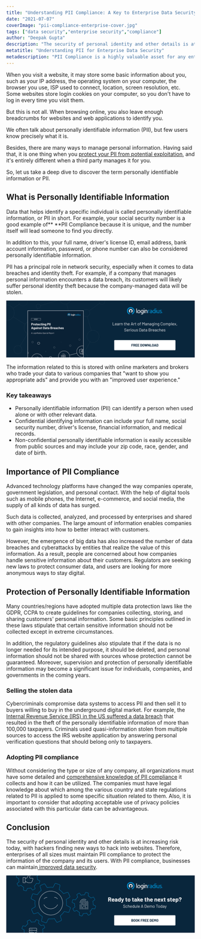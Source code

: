 ```yaml
---
title: "Understanding PII Compliance: A Key to Enterprise Data Security"
date: "2021-07-07"
coverImage: "pii-compliance-enterprise-cover.jpg"
tags: ["data security","enterprise security","compliance"] 
author: "Deepak Gupta"
description: "The security of personal identity and other details is at increasing risk today, with hackers finding new ways to hack into websites. Therefore, enterprises of all sizes must maintain PII compliance to protect the information of the company and its users."
metatitle: "Understanding PII for Enterprise Data Security"
metadescription: "PII Compliance is a highly valuable asset for any enterprise that needs to be protected. Read to understand the need for PII compliance in today’s advanced world."
---
```


When you visit a website, it may store some basic information about you, such as your IP address, the operating system on your computer, the browser you use, ISP used to connect, location, screen resolution, etc. Some websites store login cookies on your computer, so you don't have to log in every time you visit them. 

But this is not all. When browsing online, you also leave enough breadcrumbs for websites and web applications to identify you. 

We often talk about personally identifiable information (PII), but few users know precisely what it is. 

Besides, there are many ways to manage personal information. Having said that, it is one thing when you [protect your PII from potential exploitation](https://www.loginradius.com/blog/identity/consumer-data-privacy-security/), and it's entirely different when a third party manages it for you. 

So, let us take a deep dive to discover the term personally identifiable information or PII.


## What is Personally Identifiable Information

Data that helps identify a specific individual is called personally identifiable information, or PII in short. For example, your social security number is a good example of** **PII Compliance because it is unique, and the number itself will lead someone to find you directly.

 In addition to this, your full name, driver's license ID, email address, bank account information, password, or phone number can also be considered personally identifiable information.

PII has a principal role in network security, especially when it comes to data breaches and identity theft. For example, if a company that manages personal information encounters a data breach, its customers will likely suffer personal identity theft because the company-managed data will be stolen.

[![RP-Protecting-PII-Against-Data-Breaches](RP-Protecting-PII-Against-Data-Breaches.png)](https://www.loginradius.com/resource/pii-data-breach-report/)

The information related to this is stored with online marketers and brokers who trade your data to various companies that "want to show you appropriate ads" and provide you with an "improved user experience."


### Key takeaways

* Personally identifiable information (PII) can identify a person when used alone or with other relevant data.
* Confidential identifying information can include your full name, social security number, driver's license, financial information, and medical records.
* Non-confidential personally identifiable information is easily accessible from public sources and may include your zip code, race, gender, and date of birth.


## Importance of PII Compliance

Advanced technology platforms have changed the way companies operate, government legislation, and personal contact. With the help of digital tools such as mobile phones, the Internet, e-commerce, and social media, the supply of all kinds of data has surged.

Such data is collected, analyzed, and processed by enterprises and shared with other companies. The large amount of information enables companies to gain insights into how to better interact with customers.

However, the emergence of big data has also increased the number of data breaches and cyberattacks by entities that realize the value of this information. As a result, people are concerned about how companies handle sensitive information about their customers. Regulators are seeking new laws to protect consumer data, and users are looking for more anonymous ways to stay digital.


## Protection of Personally Identifiable Information

Many countries/regions have adopted multiple data protection laws like the GDPR, CCPA to create guidelines for companies collecting, storing, and sharing customers' personal information. Some basic principles outlined in these laws stipulate that certain sensitive information should not be collected except in extreme circumstances.

In addition, the regulatory guidelines also stipulate that if the data is no longer needed for its intended purpose, it should be deleted, and personal information should not be shared with sources whose protection cannot be guaranteed. Moreover, supervision and protection of personally identifiable information may become a significant issue for individuals, companies, and governments in the coming years.


### Selling the stolen data

Cybercriminals compromise data systems to access PII and then sell it to buyers willing to buy in the underground digital market. For example, the [Internal Revenue Service (IRS) in the US suffered a data breach](https://www.usatoday.com/story/tech/2015/05/26/irs-breach-100000-accounts-get-transcript/27980049/) that resulted in the theft of the personally identifiable information of more than 100,000 taxpayers. Criminals used quasi-information stolen from multiple sources to access the IRS website application by answering personal verification questions that should belong only to taxpayers.


### Adopting PII compliance

Without considering the type or size of any company, all organizations must have some detailed and [comprehensive knowledge of PII compliance](https://www.loginradius.com/blog/identity/privacy-compliance/) it collects and how it can be utilized. The companies must have legal knowledge about which among the various country and state regulations related to PII is applied to some specific situation related to them. Also, it is important to consider that adopting acceptable use of privacy policies associated with this particular data can be advantageous.


## Conclusion

The security of personal identity and other details is at increasing risk today, with hackers finding new ways to hack into websites. Therefore, enterprises of all sizes must maintain PII compliance to protect the information of the company and its users. With PII compliance, businesses can maintain[ improved data security](https://www.loginradius.com/blog/identity/data-security-best-practices/). 



[![book-a-demo-loginradius](../../assets/book-a-demo-loginradius.png)](https://www.loginradius.com/book-a-demo/)
